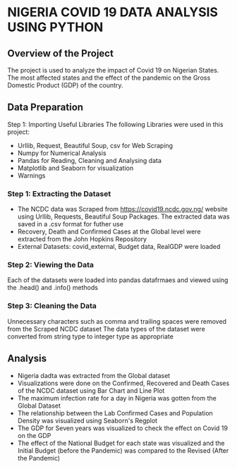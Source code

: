 
# NIGERIA COVID 19 DATA ANALYSIS USING PYTHON

## Overview of the Project
The project is used to analyze the impact of Covid 19 on Nigerian States. The most affected states and the effect of the pandemic on the Gross Domestic Product (GDP) of the country.

## Data Preparation
Step 1: Importing Useful Libraries
The following Libraries were used in this project:
* Urllib, Request, Beautiful Soup, csv for Web Scraping
* Numpy for Numerical Analysis
* Pandas for Reading, Cleaning and Analysing data
* Matplotlib and Seaborn for visualization
* Warnings

### Step 1: Extracting the Dataset
* The NCDC data was Scraped from https://covid19.ncdc.gov.ng/  website using Urllib, Requests, Beautiful Soup Packages. The extracted data was saved in a .csv format for futher use
* Recovery, Death and Confirmed Cases at the Global level were extracted from the John Hopkins Repository
* External Datasets: covid_external, Budget data, RealGDP were loaded

### Step 2: Viewing the Data
Each of the datasets were loaded into pandas datafrmaes and viewed  using the .head() and .info() methods

### Step 3: Cleaning the Data
Unnecessary characters such as comma and trailing spaces were removed from the Scraped NCDC dataset
The data types of the dataset were converted from string type to integer type as appropriate

## Analysis
* Nigeria dadta was extracted from the Global dataset
* Visualizations were done on the Confirmed, Recovered and Death Cases of the NCDC dataset using Bar Chart and Line Plot
* The maximum infection rate for a day in Nigeria was gotten from the Global Dataset
* The relationship between the Lab Confirmed Cases and Population Density was visualized using Seaborn's Regplot
* The GDP for Seven years was visualized to check the effect on Covid 19 on the GDP
* The effect of the National Budget for each state was visualized and the Initial Budget (before the Pandemic) was compared to the Revised (After the Pandemic)
